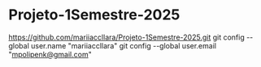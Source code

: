 # Projeto-1Semestre-2025

https://github.com/mariiaccllara/Projeto-1Semestre-2025.git
git config --global user.name "mariiaccllara"
git config --global user.email "mpolipenk@gmail.com"